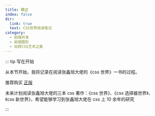 ```yaml
---
title: 概述
index: false
dir:
  link: true
  text: CSS世界阅读笔记
category:
  - 前端开发
  - 前端图形
  - 玩转CSS艺术之美
---
```


::: tip 写在开始

从本节开始，我将记录在阅读张鑫旭大佬的《css 世界》一书的过程。

推荐购买 [正版](https://item.jd.com/12262251.html)

未来计划阅读张鑫旭大佬的三本 css 著作：《css 世界》、《css 选择器世界》、《css 新世界》，希望能够学习到张鑫旭大佬在 css 上 10 余年的研究

:::
